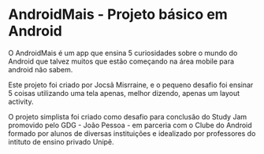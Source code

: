 # AndroidMais - Projeto básico em Android

O AndroidMais é um app que ensina 5 curiosidades sobre o mundo do Android que talvez muitos que estão começando na área mobile para android não sabem. 

Este projeto foi criado por Jocsã Misrraine, e o pequeno desafio foi ensinar 5 coisas utilizando uma tela apenas, melhor dizendo, apenas um layout activity.

O projeto simplista foi criado como desafio para conclusão do Study Jam promovido pelo GDG - João Pessoa - em parceria com o Clube do Android formado por alunos de diversas instituições e idealizado por professores do intituto de ensino privado Unipê.

 
